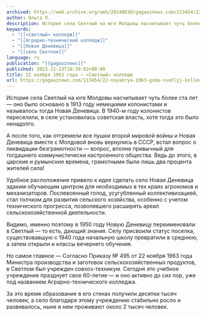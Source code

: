 ```yaml
---
archived: https://web.archive.org/web/20240630/gagauznews.com/113454/22-noyabrya-1963-goda-svetlyj-kolledzh.html
author: Ольга Л.
description: История села Светлый на юге Молдовы насчитывает чуть более ста лет — оно было основано в 1913 году немецкими колонистами и называлось тогда Новая Деневица. В 1940-м году колонистов переселили, в селе установилась советская власть, хотя тогда это было ненадолго. А после того, как отгремели все пушки второй мировой войны и Новая Деневица вместе с Молдовой вновь вернулись в СССР, встал вопрос о ликвидации безграмотности — вопрос, вполне привычный для тогдашнего коммунистически настроенного общества. Ведь до этого, в царские и румынские времена, грамотными были лишь два процента жителей села! Удобное расположение привело к идее сделать село Новая Деневица эдаким обучающим […]
keywords:
  - "[[«Светлый» колледж]]"
  - "[[Аграрно-технический колледж]]"
  - "[[Новая Деневица]]"
  - "[[село Светлое]]"
language: ru
publication: "[[gagauznews]]"
published: 2023-11-23T10:39:02+00:00
title: 22 ноября 1963 года — «Светлый» колледж
url: https://gagauznews.com/113454/22-noyabrya-1963-goda-svetlyj-kolledzh.html
---
```


История села Светлый на юге Молдовы насчитывает чуть более ста лет — оно было основано в 1913 году немецкими колонистами и называлось тогда Новая Деневица. В 1940-м году колонистов переселили, в селе установилась советская власть, хотя тогда это было ненадолго.

А после того, как отгремели все пушки второй мировой войны и Новая Деневица вместе с Молдовой вновь вернулись в СССР, встал вопрос о ликвидации безграмотности — вопрос, вполне привычный для тогдашнего коммунистически настроенного общества. Ведь до этого, в царские и румынские времена, грамотными были лишь два процента жителей села!

Удобное расположение привело к идее сделать село Новая Деневица эдаким обучающим центром для необходимых в тех краях агрономов и механизаторов. Послевоенный голод, усугубленный коллективизацией, стал толчком для развития сельского хозяйства, особенно с учетом технического прогресса, позволявшего расширять ареал сельскохозяйственной деятельности.

Видимо, именно поэтому в 1950 году Новую Деневицу переименовали в Светлый — то есть, дающий знания. Селу присвоили статус поселка, существовавшую с 1940 года начальную школу превратили в среднюю, а затем открыли и классы вечернего обучения.

Но самое главное — Согласно Приказу № 495 от 22 ноября 1963 года Министра производства и заготовок сельскохозяйственных продуктов, в Светлом был учрежден совхоз-техникум. Сегодня это учебное учреждение празднует свое 60-летие — и оно активно до сих пор, уже под названием Аграрно-технического колледжа.

За это время образование в его стенах получили десятки тысяч человек, а село благодаря этому учреждению стабильно росло и развивалось, ныне в нем проживают около 2 тысяч человек.